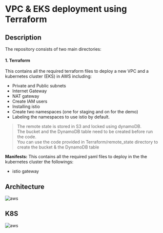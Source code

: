 # VPC & EKS deployment using Terraform
## Description
The repository consists of two main directories:
#### 1. Terraform
This contains all the required terraform files to deploy a new VPC and a kubernetes cluster (EKS) in AWS including:
* Private and Public subnets
* Internet Gateway
* NAT gateway
* Create IAM users
* Installing istio
* Create two namespaces (one for staging and on for the demo)
* Labeling the namespaces to use istio by default.

> The remote state is stored in S3 and locked using dynamoDB. </br>
 The bucket and the DynamoDB table need to be created before run the code.</br>
 You can use the code provided in Terraform/remote_state directory to create the bucket & the DynamoDB table



**Manifests:**
This contains all the required yaml files to deploy in the the kubernetes cluster the followings:
* istio gateway

## Architecture 

![aws](https://github.com/lefterisALEX/k8s-cicd-demo/blob/master/.images/aws-architecture.png?raw=true)

## K8S

![aws](https://github.com/lefterisALEX/k8s-cicd-demo/blob/master/.images/k8s-svc.png?raw=true)
